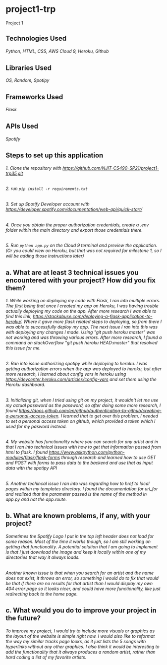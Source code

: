 # project1-trp
Project 1
## Technologies Used
###### Python, HTML, CSS, AWS Cloud 9, Heroku, Github
## Libraries Used
###### OS, Random, Spotipy
## Frameworks Used
###### Flask
## APIs Used
###### Spotify
## Steps to set up this application
###### 1. Clone the repository with https://github.com/NJIT-CS490-SP21/project1-trp35.git
###### 2. run ```pip install -r requirements.txt ```
###### 3. Set up Spotify Developer account with https://developer.spotify.com/documentation/web-api/quick-start/
###### 4. Once you obtain the proper authorization credentials, create a .env folder within the main directory and export those credentials there.
###### 5. Run ```python app.py``` on the Cloud 9 terminal and preview the application. (Or you could view on Heroku, but that was not required for milestone 1, so I will be adding those instructions later) 
## a. What are at least 3 technical issues you encountered with your project? How did you fix them?
###### 1. While working on deploying my code with Flask, I ran into multiple errors. The first being that once I created my app on Heroku, I was having trouble actually deploying my code on the app. After more research I was able to find this link, https://stackabuse.com/deploying-a-flask-application-to-heroku/. Where it gave more flask related steps to deploying, so from there I was able to successfully deploy my app. The next issue I ran into this was with deploying any changes I made. Using "git push heroku master" was not working and was throwing various errors. After more research, I found a command on stackOverflow "git push heroku HEAD:master" that resolved this issue for me.
###### 2. Ran into issue authorizing spotipy while deploying to heroku. I was getting authorization errors when the app was deployed to heroku, but after more research, I learned about config vars in heroku using https://devcenter.heroku.com/articles/config-vars and set them using the Heroku dashboard.
###### 3. Initializing git, when I tried using git on my project, it wouldn't let me use my actual password as the password, so after doing some more research, I found https://docs.github.com/en/github/authenticating-to-github/creating-a-personal-access-token. I learned that to get over this problem, I needed to set a personal access token on github, which provided a token which I used for my pasword instead.
###### 4. My website has functionality where you can search for any artist and in that I ran into technical issues with how to get that information passed from html to flask. I found https://www.askpython.com/python-modules/flask/flask-forms through research and learned how to use GET and POST with forms to pass data to the backend and use that as input data with the spotipy API
###### 5. Another techincal issue I ran into was regarding how to href to local pages within my templates directory. I found the documentation for url_for and realized that the parameter passed is the name of the method in app.py and not the app.route.
## b. What are known problems, if any, with your project? 
###### Sometimes the Spotify Logo I put in the top left header does not load for some reason. Most of the time it works though, so I am still working on getting that functionality. A potential solution that I am going to implement is that I just download the image and keep it locally within one of my directories that way it always loads.
###### Another known issue is that when you search for an artist and the name does not exist, it throws an error, so something I would do to fix that would be that if there are no results for that artist than I would display my own 404 error page so it looks nicer, and could have more functionality, like just redirecting back to the home page.
## c. What would you do to improve your project in the future? 
###### To improve my project, I would try to include more visuals or graphics as the layout of the website is simple right now. I would also like to reformat the way my similar tracks page looks, as it just lists the 5 songs with hyperlinks without any other graphics. I also think it would be interesting to add the functionality that it always produces a random artist, rather than hard coding a list of my favorite artists.
